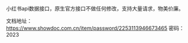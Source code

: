 小红书api数据接口，原生官方接口不做任何修改，支持大量请求，物美价廉。

文档地址：https://www.showdoc.com.cn/item/password/2253113946673465  密码：2023
